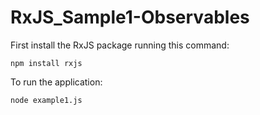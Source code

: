 # RxJS_Sample1-Observables

First install the RxJS package running this command:

```
npm install rxjs
```

To run the application:

```
node example1.js
```
